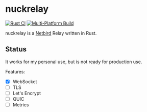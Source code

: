 # nuckrelay

[![Rust CI](https://github.com/iwanbk/nuckrelay/actions/workflows/rust.yml/badge.svg)](https://github.com/iwanbk/nuckrelay/actions/workflows/rust.yml)
[![Multi-Platform Build](https://github.com/iwanbk/nuckrelay/actions/workflows/multi-platform.yml/badge.svg)](https://github.com/iwanbk/nuckrelay/actions/workflows/multi-platform.yml)

nuckrelay is a [Netbird](https://github.com/netbirdio/netbird) Relay written in Rust.

## Status

It works for my personal use, but is not ready for production use.

Features:
- [x] WebSocket
- [ ] TLS
- [ ] Let's Encrypt
- [ ] QUIC
- [ ] Metrics
